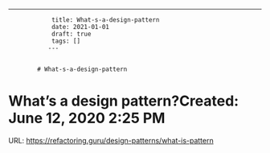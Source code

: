 ---
                title: What-s-a-design-pattern
                date: 2021-01-01    
                draft: true
                tags: []
               ---


            # What-s-a-design-pattern

# What’s a design pattern?Created: June 12, 2020 2:25 PM
URL: https://refactoring.guru/design-patterns/what-is-pattern